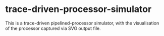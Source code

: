 # trace-driven-processor-simulator
This is a trace-driven pipelined-processor simulator, with the visualisation of the processor captured via SVG output file.
